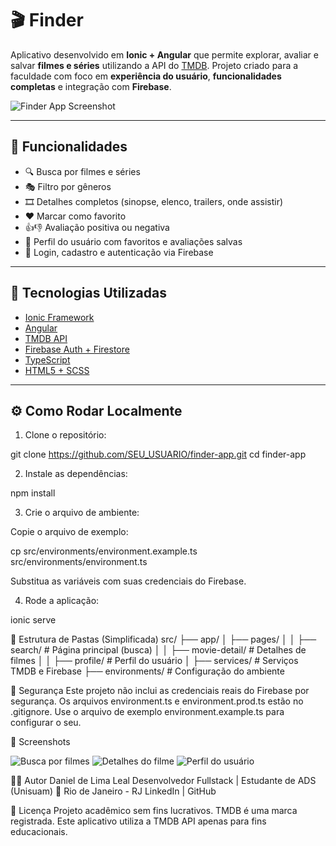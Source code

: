 # 🎬 Finder

Aplicativo desenvolvido em **Ionic + Angular** que permite explorar, avaliar e salvar **filmes e séries** utilizando a API do [TMDB](https://www.themoviedb.org/). Projeto criado para a faculdade com foco em **experiência do usuário**, **funcionalidades completas** e integração com **Firebase**.

![Finder App Screenshot](src/assets/img/finder.jpg) 

---

## 📱 Funcionalidades

- 🔍 Busca por filmes e séries
- 🎭 Filtro por gêneros
- 🎞️ Detalhes completos (sinopse, elenco, trailers, onde assistir)
- ❤️ Marcar como favorito
- 👍👎 Avaliação positiva ou negativa
- 👤 Perfil do usuário com favoritos e avaliações salvas
- 🔐 Login, cadastro e autenticação via Firebase

---

## 🚀 Tecnologias Utilizadas

- [Ionic Framework](https://ionicframework.com/)
- [Angular](https://angular.io/)
- [TMDB API](https://developer.themoviedb.org/)
- [Firebase Auth + Firestore](https://firebase.google.com/)
- [TypeScript](https://www.typescriptlang.org/)
- [HTML5 + SCSS](https://ionicframework.com/docs/theming)

---

## ⚙️ Como Rodar Localmente

1. Clone o repositório:


git clone https://github.com/SEU_USUARIO/finder-app.git
cd finder-app

2. Instale as dependências:

npm install

3. Crie o arquivo de ambiente:

Copie o arquivo de exemplo:

cp src/environments/environment.example.ts src/environments/environment.ts

Substitua as variáveis com suas credenciais do Firebase.

4. Rode a aplicação:

ionic serve


📁 Estrutura de Pastas (Simplificada)
src/
├── app/
│   ├── pages/
│   │   ├── search/           # Página principal (busca)
│   │   ├── movie-detail/     # Detalhes de filmes
│   │   ├── profile/          # Perfil do usuário
│   ├── services/             # Serviços TMDB e Firebase
├── environments/             # Configuração do ambiente


🔐 Segurança
Este projeto não inclui as credenciais reais do Firebase por segurança. Os arquivos environment.ts e environment.prod.ts estão no .gitignore. Use o arquivo de exemplo environment.example.ts para configurar o seu.

📸 Screenshots

![Busca por filmes](src/assets/img/screensshot1.jpg)
![Detalhes do filme](src/assets/img/screensshot2.jpg)
![Perfil do usuário](src/assets/img/screensshot3.jpg)

👨‍💻 Autor
Daniel de Lima Leal
Desenvolvedor Fullstack | Estudante de ADS (Unisuam)
📍 Rio de Janeiro - RJ
LinkedIn | GitHub

📄 Licença
Projeto acadêmico sem fins lucrativos. TMDB é uma marca registrada. Este aplicativo utiliza a TMDB API apenas para fins educacionais.